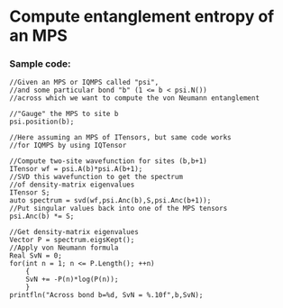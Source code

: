 # Compute entanglement entropy of an MPS #

### Sample code:

    //Given an MPS or IQMPS called "psi",
    //and some particular bond "b" (1 <= b < psi.N())
    //across which we want to compute the von Neumann entanglement
    
    //"Gauge" the MPS to site b
    psi.position(b); 

    //Here assuming an MPS of ITensors, but same code works
    //for IQMPS by using IQTensor

    //Compute two-site wavefunction for sites (b,b+1)
    ITensor wf = psi.A(b)*psi.A(b+1);
    //SVD this wavefunction to get the spectrum
    //of density-matrix eigenvalues
    ITensor S;
    auto spectrum = svd(wf,psi.Anc(b),S,psi.Anc(b+1));
    //Put singular values back into one of the MPS tensors
    psi.Anc(b) *= S;

    //Get density-matrix eigenvalues
    Vector P = spectrum.eigsKept();
    //Apply von Neumann formula
    Real SvN = 0;
    for(int n = 1; n <= P.Length(); ++n)
        {
        SvN += -P(n)*log(P(n));
        }
    printfln("Across bond b=%d, SvN = %.10f",b,SvN);

